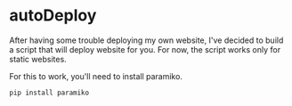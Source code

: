 # autoDeploy

After having some trouble deploying my own website, I've decided to build a script that will deploy website for you.
For now, the script works only for static websites.

For this to work, you'll need to install paramiko.

`pip install paramiko`
